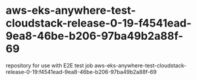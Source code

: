 # aws-eks-anywhere-test-cloudstack-release-0-19-f4541ead-9ea8-46be-b206-97ba49b2a88f-69
repository for use with E2E test job aws-eks-anywhere-test-cloudstack-release-0-19:f4541ead-9ea8-46be-b206-97ba49b2a88f-69

